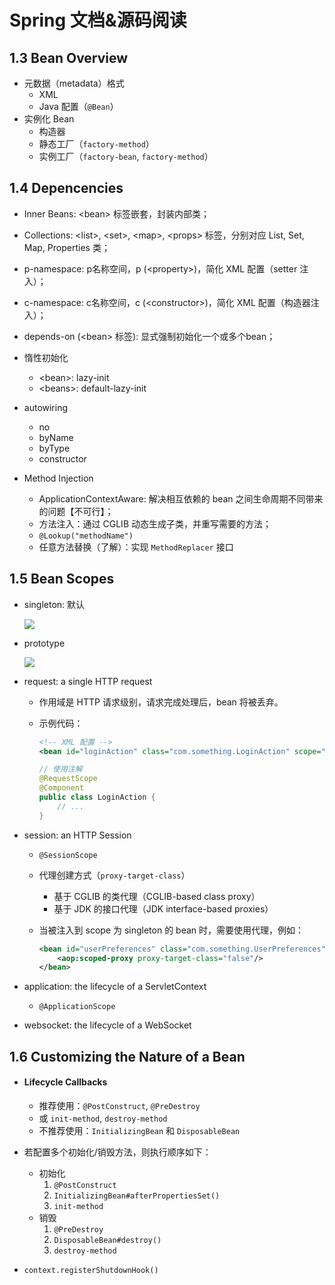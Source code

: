 #  Spring 文档&源码阅读





##  1.3  Bean Overview

- 元数据（metadata）格式
  - XML
  - Java 配置（`@Bean`）
- 实例化 Bean
  - 构造器
  - 静态工厂（`factory-method`）
  - 实例工厂（`factory-bean`, `factory-method`）

##  1.4  Depencencies

- Inner Beans: <bean\>  标签嵌套，封装内部类；

- Collections: <list\>, <set\>, <map\>, <props\> 标签，分别对应 List, Set, Map, Properties 类；

- p-namespace: p名称空间，p (\<property\>)，简化 XML 配置（setter 注入）；

- c-namespace: c名称空间，c (<constructor\>)，简化 XML 配置（构造器注入）；

- depends-on (<bean\> 标签): 显式强制初始化一个或多个bean；

- 惰性初始化
  - <bean\>: lazy-init
  - <beans\>: default-lazy-init

- autowiring
  - no
  - byName
  - byType
  - constructor

- Method Injection
  - ApplicationContextAware: 解决相互依赖的 bean 之间生命周期不同带来的问题【不可行】；
  - 方法注入：通过 CGLIB 动态生成子类，并重写需要的方法；
  - `@Lookup("methodName")`
  - 任意方法替换（了解）：实现 `MethodReplacer` 接口

##  1.5 Bean Scopes

  - singleton: 默认

    ![](https://docs.spring.io/spring/docs/5.1.3.RELEASE/spring-framework-reference/images/singleton.png)

  - prototype

    ![](https://docs.spring.io/spring/docs/5.1.3.RELEASE/spring-framework-reference/images/prototype.png)

  - request: a single HTTP request

    - 作用域是 HTTP 请求级别，请求完成处理后，bean 将被丢弃。

    - 示例代码：

      ```xml
      <!-- XML 配置 -->
      <bean id="loginAction" class="com.something.LoginAction" scope="request"/>
      ```

      ```java
      // 使用注解
      @RequestScope
      @Component
      public class LoginAction {
          // ...
      }
      ```

  - session: an HTTP Session

    - `@SessionScope`

    - 代理创建方式（`proxy-target-class`）

      - 基于 CGLIB 的类代理（CGLIB-based class proxy）
      - 基于 JDK 的接口代理（JDK interface-based proxies）

    - 当被注入到 scope 为 singleton 的 bean 时，需要使用代理，例如：

      ```xml
      <bean id="userPreferences" class="com.something.UserPreferences" scope="session">
          <aop:scoped-proxy proxy-target-class="false"/>
      </bean>
      ```

  - application: the lifecycle of a ServletContext

    - `@ApplicationScope`

  - websocket: the lifecycle of a WebSocket

##  1.6 Customizing the Nature of a Bean

- #### Lifecycle Callbacks

  - 推荐使用：`@PostConstruct`, `@PreDestroy`
  - 或 `init-method`, `destroy-method`
  - 不推荐使用：`InitializingBean` 和 `DisposableBean`

- 若配置多个初始化/销毁方法，则执行顺序如下：

    - 初始化
        1. `@PostConstruct`
        2. `InitializingBean#afterPropertiesSet()`
        3. `init-method`
    - 销毁
        1. `@PreDestroy`
        2. `DisposableBean#destroy()`
        3. `destroy-method`

- `context.registerShutdownHook()`




